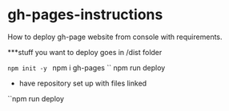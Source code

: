 # gh-pages-instructions

How to deploy gh-page website from console with requirements.

***stuff you want to deploy goes in /dist folder

`` npm init -y 
`` npm i gh-pages 
`` npm run deploy

* have repository set up with files linked

``npm run deploy


